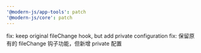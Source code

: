 ```yaml
---
'@modern-js/app-tools': patch
'@modern-js/core': patch
---
```


fix: keep original fileChange hook, but add private configuration
fix: 保留原有的 fileChange 钩子功能，但新增 private 配置
